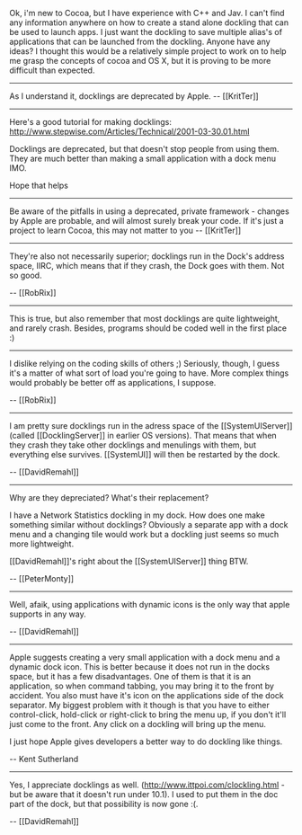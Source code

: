 

Ok, i'm new to Cocoa, but I have experience with C++ and Jav. I can't find any information anywhere on how to create a stand alone dockling that can be used to launch apps. I just want the dockling to save multiple alias's of applications that can be launched from the dockling. Anyone have any ideas? I thought this would be a relatively simple project to work on to help me grasp the concepts of cocoa and OS X, but it is proving to be more difficult than expected. 

----

As I understand it, docklings are deprecated by Apple. -- [[KritTer]]

----

Here's a good tutorial for making docklings:
http://www.stepwise.com/Articles/Technical/2001-03-30.01.html

Docklings are deprecated, but that doesn't stop people from using them. They are much better than making a small application with a dock menu IMO.

Hope that helps

----

Be aware of the pitfalls in using a deprecated, private framework - changes by Apple are probable, and will almost surely break your code. If it's just a project to learn Cocoa, this may not matter to you -- [[KritTer]]

----

They're also not necessarily superior; docklings run in the Dock's address space, IIRC, which means that if they crash, the Dock goes with them. Not so good.

-- [[RobRix]]

----

This is true, but also remember that most docklings are quite lightweight, and rarely crash. Besides, programs should be coded well in the first place :)

----

I dislike relying on the coding skills of others ;) Seriously, though, I guess it's a matter of what sort of load you're going to have. More complex things would probably be better off as applications, I suppose.

-- [[RobRix]]

----

I am pretty sure docklings run in the adress space of the [[SystemUIServer]] (called [[DocklingServer]] in earlier OS versions). That means that when they crash they take other docklings and menulings with them, but everything else survives. [[SystemUI]] will then be restarted by the dock.

-- [[DavidRemahl]]

----

Why are they depreciated? What's their replacement?

I have a Network Statistics dockling in my dock. How does one make something similar without docklings? Obviously a separate app with a dock menu and a changing tile would work but a dockling just seems so much more lightweight.

[[DavidRemahl]]'s right about the [[SystemUIServer]] thing BTW.

-- [[PeterMonty]]

----

Well, afaik, using applications with dynamic icons is the only way that apple supports in any way.

-- [[DavidRemahl]]

----

Apple suggests creating a very small application with a dock menu and a dynamic dock icon. This is better because it does not run in the docks space, but it has a few disadvantages. One of them is that it is an application, so when command tabbing, you may bring it to the front by accident. You also must have it's icon on the applications side of the dock separator. My biggest problem with it though is that you have to either control-click, hold-click or right-click to bring the menu up, if you don't it'll just come to the front. Any click on a dockling will bring up the menu.

I just hope Apple gives developers a better way to do dockling like things.

-- Kent Sutherland

----

Yes, I appreciate docklings as well. (http://www.ittpoi.com/clockling.html - but be aware that it doesn't run under 10.1). I used to put them in the doc part of the dock, but that possibility is now gone :(.

-- [[DavidRemahl]]